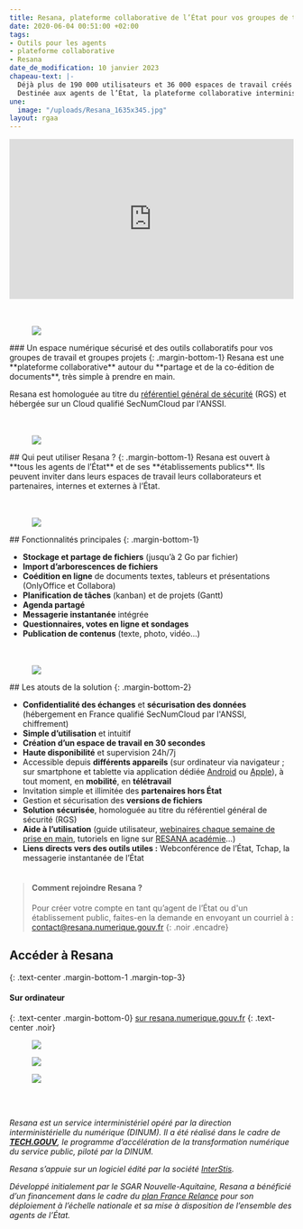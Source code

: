 ```yaml
---
title: Resana, plateforme collaborative de l’État pour vos groupes de travail
date: 2020-06-04 00:51:00 +02:00
tags:
- Outils pour les agents
- plateforme collaborative
- Resana
date_de_modification: 10 janvier 2023
chapeau-text: |-
  Déjà plus de 190 000 utilisateurs et 36 000 espaces de travail créés !
  Destinée aux agents de l’État, la plateforme collaborative interministérielle Resana leur offre un espace numérique complet pour faciliter le stockage, le partage et la coédition de documents, mais aussi le travail en équipe et en mode projet, y compris en mobilité grâce à une application dédiée.
une:
  image: "/uploads/Resana_1635x345.jpg"
layout: rgaa
---
```


<div style="position:relative;padding-bottom:56.25%;height:0;overflow:hidden;"> <iframe style="width:100%;height:100%;position:absolute;left:0px;top:0px;overflow:hidden" frameborder="0" type="text/html" src="https://www.dailymotion.com/embed/video/x85nqui" width="100%" height="100%" allowfullscreen title="Lecteur vidéo Dailymotion" > </iframe> </div>
<br>
<br>

<figure class='image-left' style='width: 8%;'>
<img src="/uploads/picto-ordi.png"/>
</figure>### Un espace numérique sécurisé et des outils collaboratifs pour vos groupes de travail et groupes projets
{: .margin-bottom-1}
Resana est une **plateforme collaborative** autour du **partage et de la co-édition de documents**, très simple à prendre en main.

Resana est homologuée au titre du [référentiel général de sécurité](https://www.numerique.gouv.fr/publications/referentiel-general-de-securite/) (RGS) et hébergée sur un Cloud qualifié SecNumCloud par l'ANSSI.
<br>
<br>
<br>

<figure class='image-left' style='width: 6%;'>
<img src="/uploads/group-bleu.png"/>
</figure>## Qui peut utiliser Resana ?
{: .margin-bottom-1}
Resana est ouvert à **tous les agents de l’État** et de ses **établissements publics**. Ils peuvent inviter dans leurs espaces de travail leurs collaborateurs et partenaires, internes et externes à l’État.
<br>
<br>
<br>

<figure class='image-left' style='width: 6%;'>
<img src="/uploads/picto-intervention.png"/>
</figure>## Fonctionnalités principales
{: .margin-bottom-1}

* **Stockage et partage de fichiers** (jusqu’à 2 Go par fichier)
* **Import d’arborescences de fichiers**
* **Coédition en ligne** de documents textes, tableurs et présentations (OnlyOffice et Collabora)
* **Planification de tâches** (kanban) et de projets (Gantt)
* **Agenda partagé**
* **Messagerie instantanée** intégrée
* **Questionnaires, votes en ligne et sondages**
* **Publication de contenus** (texte, photo, vidéo...)
  <br>
  <br>
  <br>

<figure class='image-left' style='width: 6%;'>
<img src="/uploads/Atout.png"/>
</figure>## Les atouts de la solution
{: .margin-bottom-2}

* **Confidentialité des échanges** et **sécurisation des données** (hébergement en France qualifié SecNumCloud par l'ANSSI, chiffrement)
* **Simple d’utilisation** et intuitif
* **Création d’un espace de travail en 30 secondes**
* **Haute disponibilité** et supervision 24h/7j 
* Accessible depuis **différents appareils** (sur ordinateur via navigateur ; sur smartphone et tablette via application dédiée [Android](https://play.google.com/store/apps/details?id=com.resana.mobile_android "Android - Lien externe") ou [Apple](https://apps.apple.com/fr/app/resana/id1622610811 "Apple - Lien externe")), à tout moment, en **mobilité**, en **télétravail**
* Invitation simple et illimitée des **partenaires hors État**
* Gestion et sécurisation des **versions de fichiers**
* **Solution sécurisée**, homologuée au titre du référentiel général de sécurité (RGS)
* **Aide à l’utilisation** (guide utilisateur, [webinaires chaque semaine de prise en main](https://webinaire-resana.interstis.fr/public/ "webinaires  de prise en main - Lien externe"), tutoriels en ligne sur [RESANA académie](https://resana-aide.zendesk.com/hc/fr/categories/4410094999570-L-acad%C3%A9mie-RESANA "RESANA académie - Lien externe")…)
* **Liens directs vers des outils utiles :** Webconférence de l’État, Tchap, la messagerie instantanée de l’État
  <br>
  <br>

> #### Comment rejoindre Resana ?
>
> Pour créer votre compte en tant qu’agent de l’État ou d'un établissement public, faites-en la demande en envoyant un courriel à : <a href="mailto:contact@resana.numerique.gouv.fr">contact@resana.numerique.gouv.fr</a>
{: .noir .encadre}

## Accéder à Resana
{: .text-center .margin-bottom-1 .margin-top-3}

#### Sur ordinateur
{: .text-center .margin-bottom-0}
[sur resana.numerique.gouv.fr](https://resana.numerique.gouv.fr/)
{: .text-center .noir}
<a href="https://resana.numerique.gouv.fr/" alt="Tchap version web"><figure class='image-center' style='width: 10%;'><img src="/uploads/monitor.png"></figure></a>
<a href="https://play.google.com/store/apps/details?id=com.resana.mobile_android" alt="Télécharger l'application sur Google play"><figure class='image-center' style='width: 30%;'><img src="/uploads/googleplay.png"></figure></a>
<a href="https://apps.apple.com/fr/app/resana/id1622610811" alt="Télécharger l'application sur l'Appstore"><figure class='image-center' style='width: 30%;'><img src="/uploads/appstore.png"></figure></a>
<br>
<br>

*Resana est un service interministériel opéré par la direction interministérielle du numérique (DINUM). Il a été réalisé dans le cadre de **[TECH.GOUV](https://www.numerique.gouv.fr/publications/tech-gouv-strategie-et-feuille-de-route-2019-2021/)**, le programme d’accélération de la transformation numérique du service public, piloté par la DINUM.*

*Resana s’appuie sur un logiciel édité par la société [InterStis](https://interstis.fr/).*

*Développé initialement par le SGAR Nouvelle-Aquitaine, Resana a bénéficié d’un financement dans le cadre du [plan France Relance](https://france-relance.transformation.gouv.fr/ "https://france-relance.transformation.gouv.fr/ - Lien externe") pour son déploiement à l’échelle nationale et sa mise à disposition de l’ensemble des agents de l’État.*